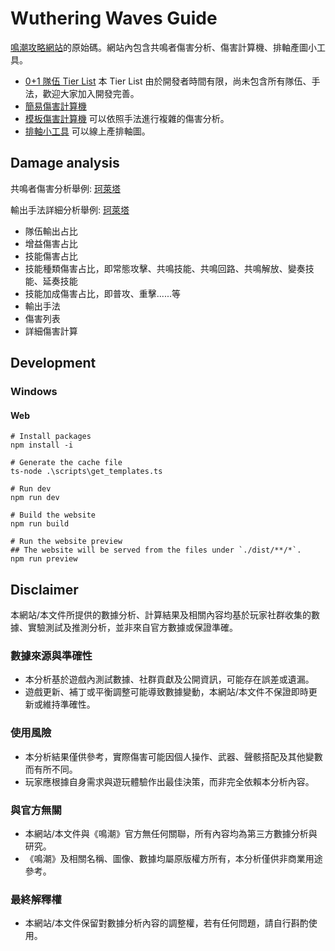 # Wuthering Waves Guide

[鳴潮攻略網站](https://wutheringwavesguide.netlify.app/)的原始碼。網站內包含共鳴者傷害分析、傷害計算機、排軸產圖小工具。

- [0+1 隊伍 Tier List](https://wutheringwavesguide.netlify.app/tiers/t01/affixes_15_1) 本 Tier List 由於開發者時間有限，尚未包含所有隊伍、手法，歡迎大家加入開發完善。
- [簡易傷害計算機](https://wutheringwavesguide.netlify.app/tool/simple_calculator)
- [模板傷害計算機](https://wutheringwavesguide.netlify.app/tool/template_calculator) 可以依照手法進行複雜的傷害分析。
- [排軸小工具](https://wutheringwavesguide.netlify.app/tool/rotation_builder) 可以線上產排軸圖。

## Damage analysis

共鳴者傷害分析舉例: [珂萊塔](https://wutheringwavesguide.netlify.app/resonator/1107)

輸出手法詳細分析舉例: [珂萊塔](https://wutheringwavesguide.netlify.app/template/82176157/damage_analysis/affixes_20_skill_bonus)

- 隊伍輸出占比
- 增益傷害占比
- 技能傷害占比
- 技能種類傷害占比，即常態攻擊、共鳴技能、共鳴回路、共鳴解放、變奏技能、延奏技能
- 技能加成傷害占比，即普攻、重擊......等
- 輸出手法
- 傷害列表
- 詳細傷害計算

## Development

### Windows

#### Web

```script
# Install packages
npm install -i

# Generate the cache file
ts-node .\scripts\get_templates.ts

# Run dev
npm run dev

# Build the website
npm run build

# Run the website preview
## The website will be served from the files under `./dist/**/*`.
npm run preview
```

## Disclaimer

本網站/本文件所提供的數據分析、計算結果及相關內容均基於玩家社群收集的數據、實驗測試及推測分析，並非來自官方數據或保證準確。

### 數據來源與準確性

- 本分析基於遊戲內測試數據、社群貢獻及公開資訊，可能存在誤差或遺漏。
- 遊戲更新、補丁或平衡調整可能導致數據變動，本網站/本文件不保證即時更新或維持準確性。

### 使用風險

- 本分析結果僅供參考，實際傷害可能因個人操作、武器、聲骸搭配及其他變數而有所不同。
- 玩家應根據自身需求與遊玩體驗作出最佳決策，而非完全依賴本分析內容。

### 與官方無關

- 本網站/本文件與《鳴潮》官方無任何關聯，所有內容均為第三方數據分析與研究。
- 《鳴潮》及相關名稱、圖像、數據均屬原版權方所有，本分析僅供非商業用途參考。

### 最終解釋權

- 本網站/本文件保留對數據分析內容的調整權，若有任何問題，請自行斟酌使用。

